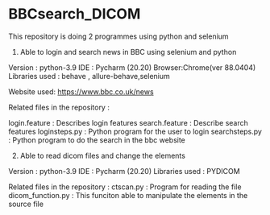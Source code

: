 # BBCsearch_DICOM

This repository is doing 2 programmes using python and selenium 

1. Able to login and search news in  BBC using selenium and python

Version : python-3.9 
IDE : Pycharm (20.20)
Browser:Chrome(ver 88.0404)
Libraries used : behave , allure-behave,selenium

Website used: https://www.bbc.co.uk/news

Related files in the repository : 

login.feature : Describes login features
search.feature : Describe search features
loginsteps.py : Python program for the user to login
searchsteps.py : Python program to do the search in the bbc website


2. Able to read dicom files and change the elements 

Version : python-3.9 
IDE : Pycharm (20.20)
Libraries used : PYDICOM



Related files in the repository : 
ctscan.py : Program for reading the file
dicom_function.py : This funciton able to manipulate the elements in the source file
